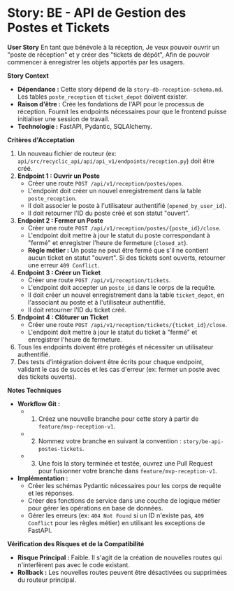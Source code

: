 # Story: BE - API de Gestion des Postes et Tickets

**User Story**
En tant que bénévole à la réception,
Je veux pouvoir ouvrir un "poste de réception" et y créer des "tickets de dépôt",
Afin de pouvoir commencer à enregistrer les objets apportés par les usagers.

**Story Context**

*   **Dépendance :** Cette story dépend de la `story-db-reception-schema.md`. Les tables `poste_reception` et `ticket_depot` doivent exister.
*   **Raison d'être :** Crée les fondations de l'API pour le processus de réception. Fournit les endpoints nécessaires pour que le frontend puisse initialiser une session de travail.
*   **Technologie :** FastAPI, Pydantic, SQLAlchemy.

**Critères d'Acceptation**

1.  Un nouveau fichier de routeur (ex: `api/src/recyclic_api/api/api_v1/endpoints/reception.py`) doit être créé.
2.  **Endpoint 1 : Ouvrir un Poste**
    *   Créer une route `POST /api/v1/reception/postes/open`.
    *   L'endpoint doit créer un nouvel enregistrement dans la table `poste_reception`.
    *   Il doit associer le poste à l'utilisateur authentifié (`opened_by_user_id`).
    *   Il doit retourner l'ID du poste créé et son statut "ouvert".
3.  **Endpoint 2 : Fermer un Poste**
    *   Créer une route `POST /api/v1/reception/postes/{poste_id}/close`.
    *   L'endpoint doit mettre à jour le statut du poste correspondant à "fermé" et enregistrer l'heure de fermeture (`closed_at`).
    *   **Règle métier :** Un poste ne peut être fermé que s'il ne contient aucun ticket en statut "ouvert". Si des tickets sont ouverts, retourner une erreur `409 Conflict`.
4.  **Endpoint 3 : Créer un Ticket**
    *   Créer une route `POST /api/v1/reception/tickets`.
    *   L'endpoint doit accepter un `poste_id` dans le corps de la requête.
    *   Il doit créer un nouvel enregistrement dans la table `ticket_depot`, en l'associant au poste et à l'utilisateur authentifié.
    *   Il doit retourner l'ID du ticket créé.
5.  **Endpoint 4 : Clôturer un Ticket**
    *   Créer une route `POST /api/v1/reception/tickets/{ticket_id}/close`.
    *   L'endpoint doit mettre à jour le statut du ticket à "fermé" et enregistrer l'heure de fermeture.
6.  Tous les endpoints doivent être protégés et nécessiter un utilisateur authentifié.
7.  Des tests d'intégration doivent être écrits pour chaque endpoint, validant le cas de succès et les cas d'erreur (ex: fermer un poste avec des tickets ouverts).

**Notes Techniques**

*   **Workflow Git :**
    *   1. Créez une nouvelle branche pour cette story à partir de `feature/mvp-reception-v1`.
    *   2. Nommez votre branche en suivant la convention : `story/be-api-postes-tickets`.
    *   3. Une fois la story terminée et testée, ouvrez une Pull Request pour fusionner votre branche dans `feature/mvp-reception-v1`.
*   **Implémentation :**
    *   Créer les schémas Pydantic nécessaires pour les corps de requête et les réponses.
    *   Créer des fonctions de service dans une couche de logique métier pour gérer les opérations en base de données.
    *   Gérer les erreurs (ex: `404 Not Found` si un ID n'existe pas, `409 Conflict` pour les règles métier) en utilisant les exceptions de FastAPI.

**Vérification des Risques et de la Compatibilité**

*   **Risque Principal :** Faible. Il s'agit de la création de nouvelles routes qui n'interfèrent pas avec le code existant.
*   **Rollback :** Les nouvelles routes peuvent être désactivées ou supprimées du routeur principal.
